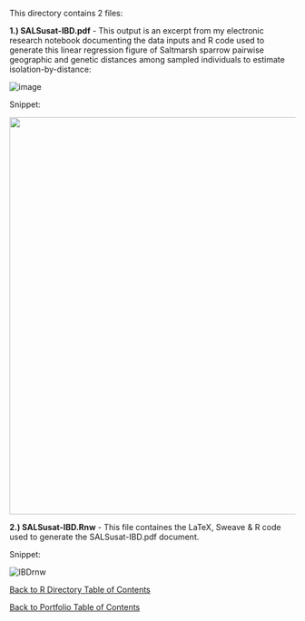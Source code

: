 This directory contains 2 files:

**1.) SALSusat-IBD.pdf** - This output is an excerpt from my electronic research notebook documenting the data inputs and R code used to generate this linear regression figure of Saltmarsh sparrow pairwise geographic and genetic distances among sampled individuals to estimate isolation-by-distance:

![image](https://github.com/LEFenderson/Portfolio/assets/49617364/9678938f-7573-4f90-bdc5-39207c7fc2c3)

Snippet:

<img src="https://github.com/LEFenderson/Portfolio/assets/49617364/9f6783e2-cf2c-412a-8256-5db855eef185" width="700">

**2.) SALSusat-IBD.Rnw** - This file containes the LaTeX, Sweave & R code used to generate the SALSusat-IBD.pdf document.

Snippet:

![IBDrnw](https://github.com/LEFenderson/Portfolio/assets/49617364/8e37395c-01d1-4b9d-bffb-65734b19b7d5)

[Back to R Directory Table of Contents](main/#r)

[Back to Portfolio Table of Contents](main/#portfolio)
